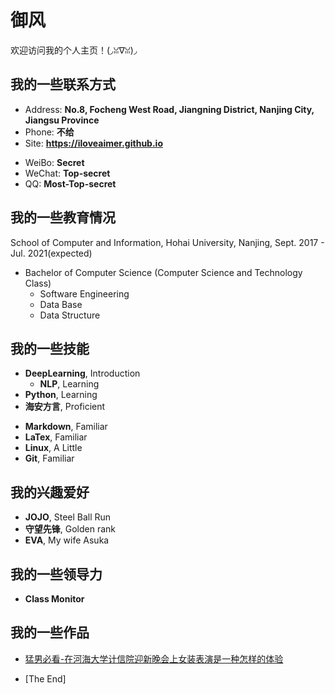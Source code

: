 # 御风

欢迎访问我的个人主页！(◞ꈍ∇ꈍ)◞

<!-- slide -->

## 我的一些联系方式

- Address: **No.8, Focheng West Road, Jiangning District, Nanjing City, Jiangsu Province**
- Phone: **不给**
- Site: **<https://iloveaimer.github.io>**

<!-- slide vertical=true -->

- WeiBo: **Secret**
- WeChat: **Top-secret**
- QQ: **Most-Top-secret**

<!-- slide -->

## 我的一些教育情况

<!-- slide vertical=true -->

School of Computer and Information, Hohai University, Nanjing, Sept. 2017 - Jul. 2021(expected)

- Bachelor of Computer Science (Computer Science and Technology Class)
  - Software Engineering
  - Data Base
  - Data Structure

<!-- slide -->


## 我的一些技能

<!-- slide vertical=true -->

- **DeepLearning**, Introduction
  - **NLP**, Learning
- **Python**, Learning
- **海安方言**, Proficient

<!-- slide vertical=true -->

- **Markdown**, Familiar
- **LaTex**, Familiar
- **Linux**, A Little
- **Git**, Familiar

<!-- slide -->

## 我的兴趣爱好

- **JOJO**, Steel Ball Run
- **守望先锋**, Golden rank
- **EVA**, My wife Asuka

<!-- slide -->

## 我的一些领导力

- **Class Monitor**

<!-- slide -->

## 我的一些作品

- [猛男必看-在河海大学计信院迎新晚会上女装表演是一种怎样的体验](https://www.bilibili.com/video/BV18t411d76n/)

<!-- slide vertical=true -->

- [The End]
